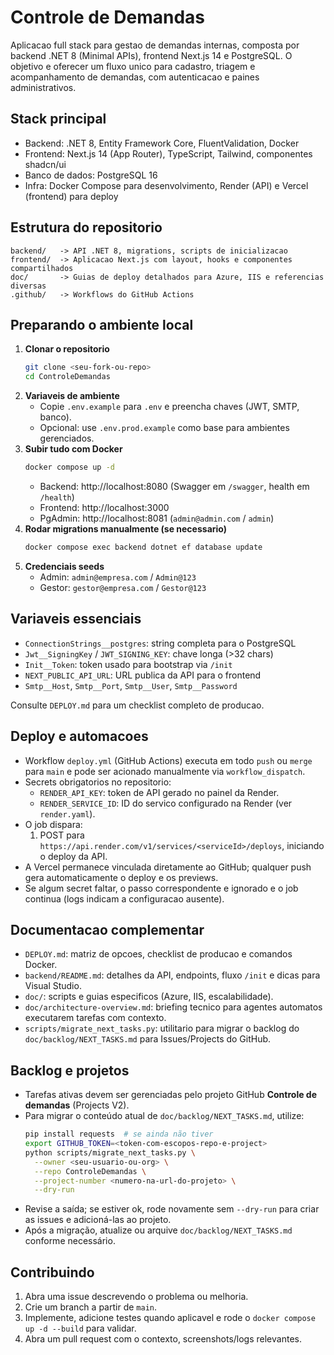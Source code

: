 # Controle de Demandas

Aplicacao full stack para gestao de demandas internas, composta por backend .NET 8 (Minimal APIs), frontend Next.js 14 e PostgreSQL. O objetivo e oferecer um fluxo unico para cadastro, triagem e acompanhamento de demandas, com autenticacao e paines administrativos.

## Stack principal
- Backend: .NET 8, Entity Framework Core, FluentValidation, Docker
- Frontend: Next.js 14 (App Router), TypeScript, Tailwind, componentes shadcn/ui
- Banco de dados: PostgreSQL 16
- Infra: Docker Compose para desenvolvimento, Render (API) e Vercel (frontend) para deploy

## Estrutura do repositorio
```
backend/   -> API .NET 8, migrations, scripts de inicializacao
frontend/  -> Aplicacao Next.js com layout, hooks e componentes compartilhados
doc/       -> Guias de deploy detalhados para Azure, IIS e referencias diversas
.github/   -> Workflows do GitHub Actions
```

## Preparando o ambiente local
1. **Clonar o repositorio**
   ```bash
   git clone <seu-fork-ou-repo>
   cd ControleDemandas
   ```
2. **Variaveis de ambiente**
   - Copie `.env.example` para `.env` e preencha chaves (JWT, SMTP, banco).
   - Opcional: use `.env.prod.example` como base para ambientes gerenciados.
3. **Subir tudo com Docker**
   ```bash
   docker compose up -d
   ```
   - Backend: http://localhost:8080 (Swagger em `/swagger`, health em `/health`)
   - Frontend: http://localhost:3000
   - PgAdmin: http://localhost:8081 (`admin@admin.com` / `admin`)
4. **Rodar migrations manualmente (se necessario)**
   ```bash
   docker compose exec backend dotnet ef database update
   ```
5. **Credenciais seeds**
   - Admin: `admin@empresa.com` / `Admin@123`
   - Gestor: `gestor@empresa.com` / `Gestor@123`

## Variaveis essenciais
- `ConnectionStrings__postgres`: string completa para o PostgreSQL
- `Jwt__SigningKey` / `JWT_SIGNING_KEY`: chave longa (>32 chars)
- `Init__Token`: token usado para bootstrap via `/init`
- `NEXT_PUBLIC_API_URL`: URL publica da API para o frontend
- `Smtp__Host`, `Smtp__Port`, `Smtp__User`, `Smtp__Password`

Consulte `DEPLOY.md` para um checklist completo de producao.

## Deploy e automacoes
- Workflow `deploy.yml` (GitHub Actions) executa em todo `push` ou `merge` para `main` e pode ser acionado manualmente via `workflow_dispatch`.
- Secrets obrigatorios no repositorio:
  - `RENDER_API_KEY`: token de API gerado no painel da Render.
  - `RENDER_SERVICE_ID`: ID do servico configurado na Render (ver `render.yaml`).
- O job dispara:
  1. POST para `https://api.render.com/v1/services/<serviceId>/deploys`, iniciando o deploy da API.
- A Vercel permanece vinculada diretamente ao GitHub; qualquer push gera automaticamente o deploy e os previews.
- Se algum secret faltar, o passo correspondente e ignorado e o job continua (logs indicam a configuracao ausente).

## Documentacao complementar
- `DEPLOY.md`: matriz de opcoes, checklist de producao e comandos Docker.
- `backend/README.md`: detalhes da API, endpoints, fluxo `/init` e dicas para Visual Studio.
- `doc/`: scripts e guias especificos (Azure, IIS, escalabilidade).
- `doc/architecture-overview.md`: briefing tecnico para agentes automatos executarem tarefas com contexto.
- `scripts/migrate_next_tasks.py`: utilitario para migrar o backlog do `doc/backlog/NEXT_TASKS.md` para Issues/Projects do GitHub.

## Backlog e projetos
- Tarefas ativas devem ser gerenciadas pelo projeto GitHub **Controle de demandas** (Projects V2).
- Para migrar o conteúdo atual de `doc/backlog/NEXT_TASKS.md`, utilize:
  ```bash
  pip install requests  # se ainda não tiver
  export GITHUB_TOKEN=<token-com-escopos-repo-e-project>
  python scripts/migrate_next_tasks.py \
    --owner <seu-usuario-ou-org> \
    --repo ControleDemandas \
    --project-number <numero-na-url-do-projeto> \
    --dry-run
  ```
- Revise a saída; se estiver ok, rode novamente sem `--dry-run` para criar as issues e adicioná-las ao projeto.
- Após a migração, atualize ou arquive `doc/backlog/NEXT_TASKS.md` conforme necessário.

## Contribuindo
1. Abra uma issue descrevendo o problema ou melhoria.
2. Crie um branch a partir de `main`.
3. Implemente, adicione testes quando aplicavel e rode o `docker compose up -d --build` para validar.
4. Abra um pull request com o contexto, screenshots/logs relevantes.

